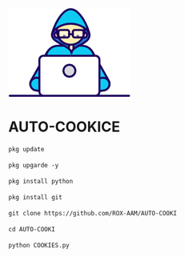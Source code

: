 ![Alt text](https://github.com/MRVIVEK-CODER/MRVIVEK-CODER/raw/main/Developer.gif)



# AUTO-COOKICE


```
pkg update

pkg upgarde -y

pkg install python 

pkg install git

git clone https://github.com/ROX-AAM/AUTO-COOKI

cd AUTO-COOKI

python COOKIES.py
```
